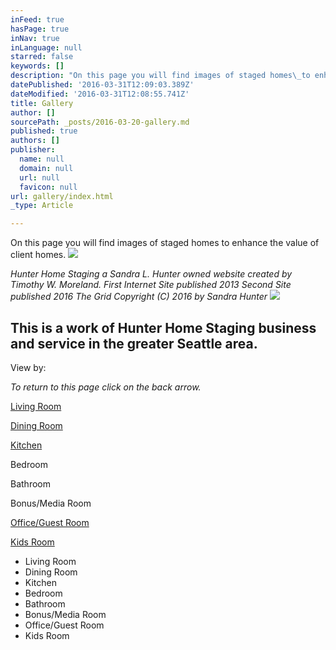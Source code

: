 ```yaml
---
inFeed: true
hasPage: true
inNav: true
inLanguage: null
starred: false
keywords: []
description: "On this page you will find images of staged homes\_to enhance the value of client homes."
datePublished: '2016-03-31T12:09:03.389Z'
dateModified: '2016-03-31T12:08:55.741Z'
title: Gallery
author: []
sourcePath: _posts/2016-03-20-gallery.md
published: true
authors: []
publisher:
  name: null
  domain: null
  url: null
  favicon: null
url: gallery/index.html
_type: Article

---
```

On this page you will find images of staged homes to enhance the value of client homes.
![](https://the-grid-user-content.s3-us-west-2.amazonaws.com/8d7501b3-3fba-49ae-9f7a-928cffbc0c51.jpg)

_Hunter Home Staging a Sandra L. Hunter owned website created by Timothy W. Moreland. First Internet Site published 2013 Second Site published 2016 The Grid Copyright (C) 2016 by Sandra Hunter_
![](https://the-grid-user-content.s3-us-west-2.amazonaws.com/501c25b0-2c51-4e21-bb6d-60b6effdbe42.jpg)

## This is a work of Hunter Home Staging business and service in the greater Seattle area. 

View by:

_To return to this page click on the back arrow._

[Living Room][0]

[Dining Room][1]

[Kitchen][2]

Bedroom

Bathroom

Bonus/Media Room

[Office/Guest Room][3]

[Kids Room][4]

* Living Room
* Dining Room
* Kitchen
* Bedroom
* Bathroom
* Bonus/Media Room
* Office/Guest Room
* Kids Room

[0]: https://thegrid.ai/hunterhomestaging/living-room/
[1]: https://thegrid.ai/hunterhomestaging/dining-room/
[2]: https://thegrid.ai/hunterhomestaging/kitchen/
[3]: https://thegrid.ai/hunterhomestaging/office-guest-room/
[4]: https://thegrid.ai/hunterhomestaging/kids-room/